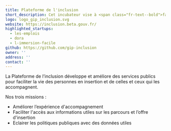 ```yaml
---
title: Plateforme de l'inclusion
short_description: Cet incubateur vise à <span class="fr-text--bold">faciliter la vie des personnes en insertion</span> et de celles et ceux qui les accompagnent.
logo: logo_gip_inclusion.svg
website: https://inclusion.beta.gouv.fr/
highlighted_startups:
  - les-emplois
  - dora
  - l-immersion-facile
github: https://github.com/gip-inclusion
owner: ''
address: ''
contact: ''
---
```

La Plateforme de l’inclusion développe et améliore des services publics pour faciliter la vie des personnes en insertion et de celles et ceux qui les accompagnent.

Nos trois missions :
- Améliorer l’expérience d'accompagnement
- Faciliter l'accès aux informations utiles sur les parcours et l’offre d'insertion
- Eclairer les politiques publiques avec des données utiles
